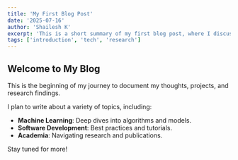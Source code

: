 ```yaml
---
title: 'My First Blog Post'
date: '2025-07-16'
author: 'Shailesh K'
excerpt: 'This is a short summary of my first blog post, where I discuss my journey into the world of tech and research.'
tags: ['introduction', 'tech', 'research']
---
```


## Welcome to My Blog

This is the beginning of my journey to document my thoughts, projects, and research findings.

I plan to write about a variety of topics, including:
-   **Machine Learning**: Deep dives into algorithms and models.
-   **Software Development**: Best practices and tutorials.
-   **Academia**: Navigating research and publications.

Stay tuned for more!